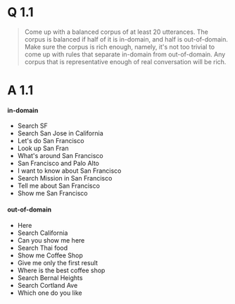 # Q 1.1

>Come up with a balanced corpus of at least 20 utterances.
>The corpus is balanced if half of it is in-domain, and half is out-of-domain. Make sure the corpus is rich enough, namely, it's not too trivial to come up with rules that separate in-domain from out-of-domain. Any corpus that is representative enough of real conversation will be rich.

# A 1.1

#### in-domain
- Search SF
- Search San Jose in California
- Let's do San Francisco
- Look up San Fran
- What's around San Francisco
- San Francisco and Palo Alto
- I want to know about San Francisco
- Search Mission in San Francisco
- Tell me about San Francisco
- Show me San Francisco


#### out-of-domain
- Here
- Search California
- Can you show me here
- Search Thai food
- Show me Coffee Shop
- Give me only the first result
- Where is the best coffee shop
- Search Bernal Heights
- Search Cortland Ave
- Which one do you like
